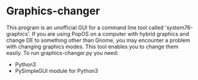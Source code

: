 # Graphics-changer
This program is an unofficial GUI for a command line tool called 'system76-graphics'. If you are using PopOS on a computer with hybrid graphics and change DE to something other than Gnome, you may encounter a problem with changing graphics modes. This tool enables you to change them easily. 
To run graphics-changer.py you need:
- Python3
- PySimpleGUI module for Python3
